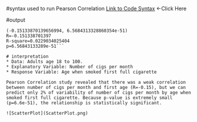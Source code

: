 #syntax used to run Pearson Correlation
[Link to Code Syntax](https://github.com/daisuke834/Coursera/blob/master/DataAnalysis_and_Interpretation__Wesleyan/DataAnalysisTools/week3/Assignment3_PearsonCorrelation.py "Link to Code Syntax") <-Click Here

#output
```association between first age and num of cig/month
(-0.15133870139656994, 6.5684313328860354e-51)
R=-0.151338701397
R-square=0.0229034025404
p=6.56843133289e-51```

# interpretation
* Data: Adults age 18 to 100.
* Explanatory Variable: Number of cigs per month
* Response Variable: Age when smoked first full cigarette

Pearson Correlation study revealed that there was a weak correlation between number of cigs per month and first age (R=-0.15), but we can predict only 2% of variability of number of cigs per month by age when smoked first full cigarette. Because p-value is extremely small (p=6.6e-51), the relationship is statistically significant.

![ScatterPlot](ScatterPlot.png)

